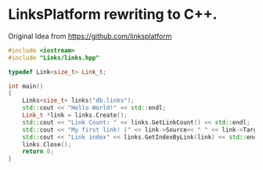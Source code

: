 # LinksPlatform rewriting to C++.
Original Idea from https://github.com/linksplatform

```C++
#include <iostream>
#include "Links/links.hpp"

typedef Link<size_t> Link_t;

int main()
{
    Links<size_t> links("db.links");
    std::cout << "Hello World!" << std::endl;
    Link_t *link = links.Create();
    std::cout << "Link Count: " << links.GetLinkCount() << std::endl;
    std::cout << "My first link! (" << link->Source<< " " << link->Target << ")\n";
    std::cout << "Link index" << links.GetIndexByLink(link) << std::endl;
    links.Close();
    return 0;
}
```
